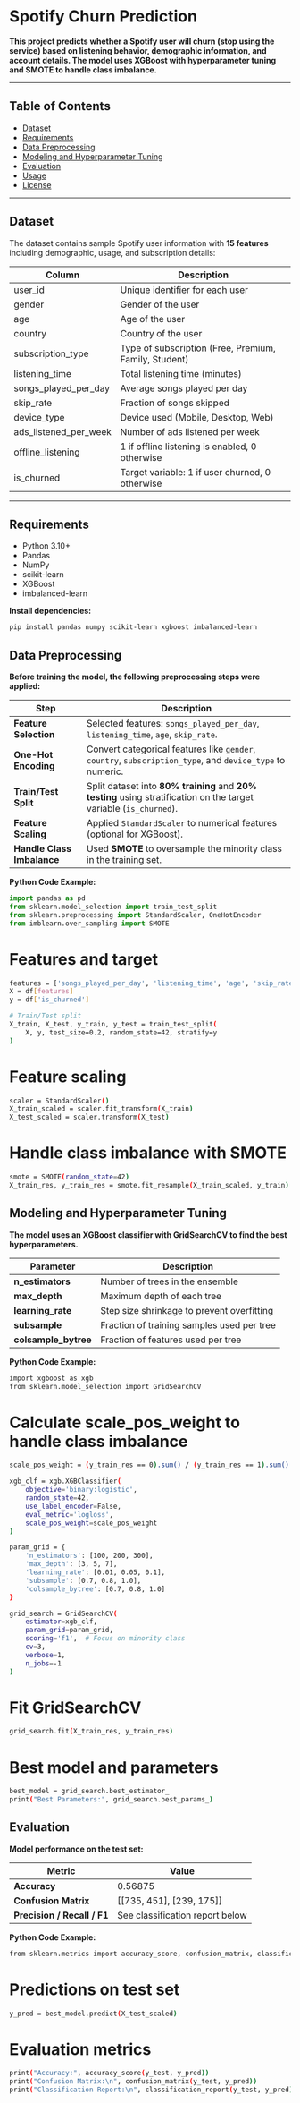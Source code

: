 # Spotify Churn Prediction

**This project predicts whether a Spotify user will churn (stop using the service) based on listening behavior, demographic information, and account details. The model uses XGBoost with hyperparameter tuning and SMOTE to handle class imbalance.**

---

## **Table of Contents**
- [Dataset](#dataset)
- [Requirements](#requirements)
- [Data Preprocessing](#data-preprocessing)
- [Modeling and Hyperparameter Tuning](#modeling-and-hyperparameter-tuning)
- [Evaluation](#evaluation)
- [Usage](#usage)
- [License](#license)

---

## **Dataset**

The dataset contains sample Spotify user information with **15 features** including demographic, usage, and subscription details:

| Column                  | Description |
|-------------------------|-------------|
| user_id                 | Unique identifier for each user |
| gender                  | Gender of the user |
| age                     | Age of the user |
| country                 | Country of the user |
| subscription_type       | Type of subscription (Free, Premium, Family, Student) |
| listening_time          | Total listening time (minutes) |
| songs_played_per_day    | Average songs played per day |
| skip_rate               | Fraction of songs skipped |
| device_type             | Device used (Mobile, Desktop, Web) |
| ads_listened_per_week   | Number of ads listened per week |
| offline_listening       | 1 if offline listening is enabled, 0 otherwise |
| is_churned              | Target variable: 1 if user churned, 0 otherwise |

---

## **Requirements**

- Python 3.10+
- Pandas
- NumPy
- scikit-learn
- XGBoost
- imbalanced-learn

**Install dependencies:**

```bash
pip install pandas numpy scikit-learn xgboost imbalanced-learn
```

## **Data Preprocessing**

**Before training the model, the following preprocessing steps were applied:**

| Step                     | Description |
|--------------------------|-------------|
| **Feature Selection**     | Selected features: `songs_played_per_day`, `listening_time`, `age`, `skip_rate`. |
| **One-Hot Encoding**      | Convert categorical features like `gender`, `country`, `subscription_type`, and `device_type` to numeric. |
| **Train/Test Split**      | Split dataset into **80% training** and **20% testing** using stratification on the target variable (`is_churned`). |
| **Feature Scaling**       | Applied `StandardScaler` to numerical features (optional for XGBoost). |
| **Handle Class Imbalance**| Used **SMOTE** to oversample the minority class in the training set. |

**Python Code Example:**

```python
import pandas as pd
from sklearn.model_selection import train_test_split
from sklearn.preprocessing import StandardScaler, OneHotEncoder
from imblearn.over_sampling import SMOTE
```

# Features and target

```bash
features = ['songs_played_per_day', 'listening_time', 'age', 'skip_rate']
X = df[features]
y = df['is_churned']

# Train/Test split
X_train, X_test, y_train, y_test = train_test_split(
    X, y, test_size=0.2, random_state=42, stratify=y
)
```

# Feature scaling

```bash
scaler = StandardScaler()
X_train_scaled = scaler.fit_transform(X_train)
X_test_scaled = scaler.transform(X_test)
```

# Handle class imbalance with SMOTE

```bash
smote = SMOTE(random_state=42)
X_train_res, y_train_res = smote.fit_resample(X_train_scaled, y_train)
```

## **Modeling and Hyperparameter Tuning**

**The model uses an XGBoost classifier with GridSearchCV to find the best hyperparameters.**

| Parameter            | Description |
|---------------------|-------------|
| **n_estimators**     | Number of trees in the ensemble |
| **max_depth**        | Maximum depth of each tree |
| **learning_rate**    | Step size shrinkage to prevent overfitting |
| **subsample**        | Fraction of training samples used per tree |
| **colsample_bytree** | Fraction of features used per tree |

**Python Code Example:**

```bash
import xgboost as xgb
from sklearn.model_selection import GridSearchCV
```

# Calculate scale_pos_weight to handle class imbalance

```bash
scale_pos_weight = (y_train_res == 0).sum() / (y_train_res == 1).sum()

xgb_clf = xgb.XGBClassifier(
    objective='binary:logistic',
    random_state=42,
    use_label_encoder=False,
    eval_metric='logloss',
    scale_pos_weight=scale_pos_weight
)

param_grid = {
    'n_estimators': [100, 200, 300],
    'max_depth': [3, 5, 7],
    'learning_rate': [0.01, 0.05, 0.1],
    'subsample': [0.7, 0.8, 1.0],
    'colsample_bytree': [0.7, 0.8, 1.0]
}

grid_search = GridSearchCV(
    estimator=xgb_clf,
    param_grid=param_grid,
    scoring='f1',  # Focus on minority class
    cv=3,
    verbose=1,
    n_jobs=-1
)
```

# Fit GridSearchCV

```bash
grid_search.fit(X_train_res, y_train_res)
```

# Best model and parameters

```bash
best_model = grid_search.best_estimator_
print("Best Parameters:", grid_search.best_params_)
```

## **Evaluation**

**Model performance on the test set:**

| Metric                       | Value |
|-------------------------------|-------|
| **Accuracy**                  | 0.56875 |
| **Confusion Matrix**          | [[735, 451], [239, 175]] |
| **Precision / Recall / F1**  | See classification report below |

**Python Code Example:**

```bash
from sklearn.metrics import accuracy_score, confusion_matrix, classification_report
```

# Predictions on test set

```bash
y_pred = best_model.predict(X_test_scaled)
```

# Evaluation metrics

```bash
print("Accuracy:", accuracy_score(y_test, y_pred))
print("Confusion Matrix:\n", confusion_matrix(y_test, y_pred))
print("Classification Report:\n", classification_report(y_test, y_pred))
```
